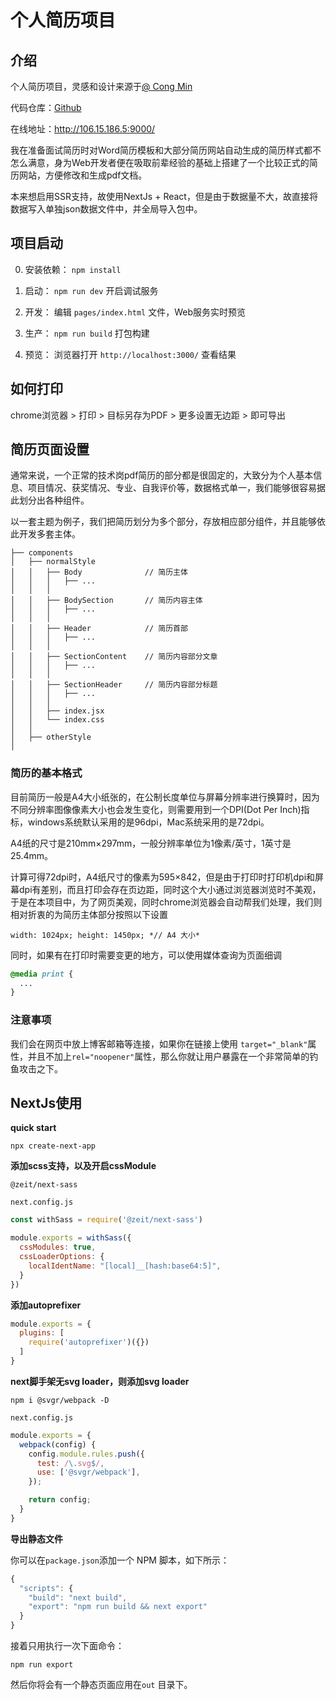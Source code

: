 # 个人简历项目

## 介绍

个人简历项目，灵感和设计来源于[@ Cong Min ](https://github.com/mcc108/resume)

代码仓库：[Github](https://github.com/Squares4/resume-zpc)

在线地址：http://106.15.186.5:9000/

我在准备面试简历时对Word简历模板和大部分简历网站自动生成的简历样式都不怎么满意，身为Web开发者便在吸取前辈经验的基础上搭建了一个比较正式的简历网站，方便修改和生成pdf文档。

本来想启用SSR支持，故使用NextJs + React，但是由于数据量不大，故直接将数据写入单独json数据文件中，并全局导入包中。

## 项目启动

0. 安装依赖： `npm install`

1. 启动： `npm run dev` 开启调试服务

2. 开发： 编辑 `pages/index.html` 文件，Web服务实时预览

3. 生产： `npm run build` 打包构建

4. 预览： 浏览器打开 `http://localhost:3000/` 查看结果

## 如何打印

chrome浏览器 > 打印 > 目标另存为PDF > 更多设置无边距 > 即可导出

## 简历页面设置

通常来说，一个正常的技术岗pdf简历的部分都是很固定的，大致分为个人基本信息、项目情况、获奖情况、专业、自我评价等，数据格式单一，我们能够很容易据此划分出各种组件。

以一套主题为例子，我们把简历划分为多个部分，存放相应部分组件，并且能够依此开发多套主体。

```
├── components
│   ├── normalStyle
│   │   ├── Body              // 简历主体
│   │   │   ├── ...
│   │   │   
│   │   ├── BodySection       // 简历内容主体
│   │   │   ├── ...
│   │   │   
│   │   ├── Header            // 简历首部
│   │   │   ├── ...
│   │   │   
│   │   ├── SectionContent    // 简历内容部分文章
│   │   │   ├── ...
│   │   │   
│   │   ├── SectionHeader     // 简历内容部分标题
│   │   │   ├── ...
│   │   │   
│   │   ├── index.jsx
│   │   └── index.css   
│   │
│   ├── otherStyle
│
```

### 简历的基本格式

目前简历一般是A4大小纸张的，在公制长度单位与屏幕分辨率进行换算时，因为不同分辨率图像像素大小也会发生变化，则需要用到一个DPI(Dot Per Inch)指标，windows系统默认采用的是96dpi，Mac系统采用的是72dpi。

A4纸的尺寸是210mm×297mm，一般分辨率单位为1像素/英寸，1英寸是25.4mm。

计算可得72dpi时，A4纸尺寸的像素为595×842，但是由于打印时打印机dpi和屏幕dpi有差别，而且打印会存在页边距，同时这个大小通过浏览器浏览时不美观，于是在本项目中，为了网页美观，同时chrome浏览器会自动帮我们处理，我们则相对折衷的为简历主体部分按照以下设置

`width: 1024px; height: 1450px; *// A4 大小*`

同时，如果有在打印时需要变更的地方，可以使用媒体查询为页面细调

```css
@media print {
  ...
}
```

### 注意事项

我们会在网页中放上博客邮箱等连接，如果你在链接上使用 `target="_blank"`属性，并且不加上`rel="noopener"`属性，那么你就让用户暴露在一个非常简单的钓鱼攻击之下。

## NextJs使用

**quick start**

```
npx create-next-app
```

**添加scss支持，以及开启cssModule**

`@zeit/next-sass`

`next.config.js`

```js
const withSass = require('@zeit/next-sass')

module.exports = withSass({
  cssModules: true,
  cssLoaderOptions: {
    localIdentName: "[local]__[hash:base64:5]",
  }
})
```

**添加autoprefixer**

```javascript
module.exports = {
  plugins: [
    require('autoprefixer')({})
  ]
}
```

**next脚手架无svg loader，则添加svg loader**

`npm i @svgr/webpack -D`

`next.config.js`

```javascript
module.exports = {
  webpack(config) {
    config.module.rules.push({
      test: /\.svg$/,
      use: ['@svgr/webpack'],
    });

    return config;
  }
}
```

**导出静态文件**

你可以在`package.json`添加一个 NPM 脚本，如下所示：

```js
{
  "scripts": {
    "build": "next build",
    "export": "npm run build && next export"
  }
}
```

接着只用执行一次下面命令：

```
npm run export
```

然后你将会有一个静态页面应用在`out` 目录下。

